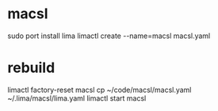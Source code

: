 # macsl
sudo port install lima
limactl create --name=macsl macsl.yaml

# rebuild
limactl factory-reset macsl
cp ~/code/macsl/macsl.yaml ~/.lima/macsl/lima.yaml
limactl start macsl
